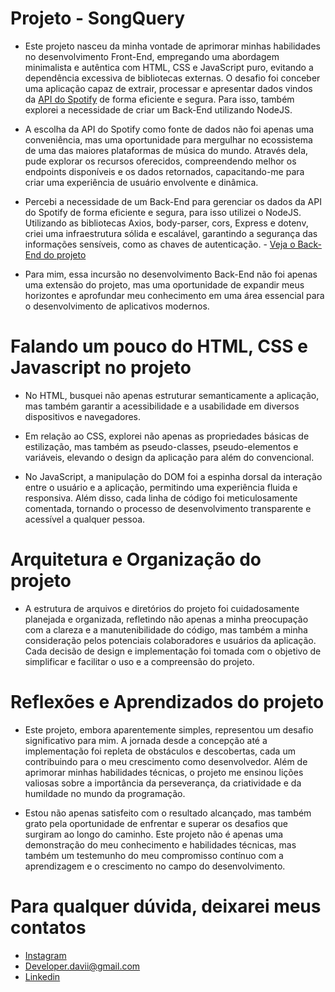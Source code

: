 # **Projeto - SongQuery**

- Este projeto nasceu da minha vontade de aprimorar minhas habilidades no desenvolvimento Front-End, empregando uma abordagem minimalista e autêntica com HTML, CSS e JavaScript puro, evitando a dependência excessiva de bibliotecas externas. O desafio foi conceber uma aplicação capaz de extrair, processar e apresentar dados vindos da [API do Spotify](https://developer.spotify.com/) de forma eficiente e segura. Para isso, também explorei a necessidade de criar um Back-End utilizando NodeJS.


- A escolha da API do Spotify como fonte de dados não foi apenas uma conveniência, mas uma oportunidade para mergulhar no ecossistema de uma das maiores plataformas de música do mundo. Através dela, pude explorar os recursos oferecidos, compreendendo melhor os endpoints disponíveis e os dados retornados, capacitando-me para criar uma experiência de usuário envolvente e dinâmica.

- Percebi a necessidade de um Back-End para gerenciar os dados da API do Spotify de forma eficiente e segura, para isso utilizei o NodeJS. Utilizando as bibliotecas Axios, body-parser, cors, Express e dotenv, criei uma infraestrutura sólida e escalável, garantindo a segurança das informações sensíveis, como as chaves de autenticação. -  [Veja o Back-End do projeto](https://github.com/LopesDavi/backend-songquery)

- Para mim, essa incursão no desenvolvimento Back-End não foi apenas uma extensão do projeto, mas uma oportunidade de expandir meus horizontes e aprofundar meu conhecimento em uma área essencial para o desenvolvimento de aplicativos modernos.

# **Falando um pouco do HTML, CSS e Javascript no projeto**

- No HTML, busquei não apenas estruturar semanticamente a aplicação, mas também garantir a acessibilidade e a usabilidade em diversos dispositivos e navegadores. 
- Em relação ao CSS, explorei não apenas as propriedades básicas de estilização, mas também as pseudo-classes, pseudo-elementos e variáveis, elevando o design da aplicação para além do convencional.

- No JavaScript, a manipulação do DOM foi a espinha dorsal da interação entre o usuário e a aplicação, permitindo uma experiência fluida e responsiva. Além disso, cada linha de código foi meticulosamente comentada, tornando o processo de desenvolvimento transparente e acessível a qualquer pessoa.

# **Arquitetura e Organização do projeto**
- A estrutura de arquivos e diretórios do projeto foi cuidadosamente planejada e organizada, refletindo não apenas a minha preocupação com a clareza e a manutenibilidade do código, mas também a minha consideração pelos potenciais colaboradores e usuários da aplicação. Cada decisão de design e implementação foi tomada com o objetivo de simplificar e facilitar o uso e a compreensão do projeto.

# **Reflexões e Aprendizados do projeto**
- Este projeto, embora aparentemente simples, representou um desafio significativo para mim. A jornada desde a concepção até a implementação foi repleta de obstáculos e descobertas, cada um contribuindo para o meu crescimento como desenvolvedor. Além de aprimorar minhas habilidades técnicas, o projeto me ensinou lições valiosas sobre a importância da perseverança, da criatividade e da humildade no mundo da programação.

- Estou não apenas satisfeito com o resultado alcançado, mas também grato pela oportunidade de enfrentar e superar os desafios que surgiram ao longo do caminho. Este projeto não é apenas uma demonstração do meu conhecimento e habilidades técnicas, mas também um testemunho do meu compromisso contínuo com a aprendizagem e o crescimento no campo do desenvolvimento.

# **Para qualquer dúvida, deixarei meus contatos**
- [Instagram](https://www.instagram.com/techdavilopes/)
- Developer.davii@gmail.com
- [Linkedin](https://www.linkedin.com/in/davi-lopes-31b192250/)